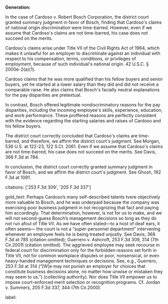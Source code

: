 **Generation:**



In the case of Cardoso v. Robert Bosch Corporation, the district court granted summary judgment in favor of Bosch, finding that Cardoso's claims of national origin discrimination were time-barred. However, even if we assume that Cardoso's claims are not time-barred, his case does not succeed on the merits.

Cardoso's claims arise under Title VII of the Civil Rights Act of 1964, which makes it unlawful for an employer to discriminate against an individual with respect to his compensation, terms, conditions, or privileges of employment, because of such individual's national origin. 42 U.S.C. § 2000e-2(a)(1).

Cardoso claims that he was more qualified than his fellow buyers and senior buyers, yet he started at a lower salary than they did and did not receive a comparable raise. He also claims that Bosch's facially neutral explanations for the pay disparities are pretextual.

In contrast, Bosch offered legitimate nondiscriminatory reasons for the pay disparities, including the incoming employee's skills, experience, education, and work performance. These proffered reasons are perfectly consistent with the evidence regarding the starting salaries and raises of Cardoso and his fellow buyers.

The district court correctly concluded that Cardoso's claims are time-barred, and therefore, we affirm the district court's judgment. See Morgan, 536 U.S. at 122-23, 122 S.Ct. 2061. Even if we assume that Cardoso's claims are not time-barred, his case does not succeed on the merits. See Davis, 368 F.3d at 784.

In conclusion, the district court correctly granted summary judgment in favor of Bosch, and we affirm the district court's judgment. See Ghosh, 192 F.3d at 1091.



citations: ['253 F.3d 309', '205 F.3d 337']

gold_text: Perhaps Cardoso’s many self-described talents tvere objectively more valuable to Bosch, and he was underpaid because the company was exercising poor business judgment in not recognizing that fact and paying him accordingly. That determination, however, is not for us to make, and we will not second-guess Bosch’s management decisions so long as they do not run afoul of Title VII. As we have often stated—to a host of deaf ears, it often seems— the court is not a “super-personnel department” intervening whenever an employee feels he is being treated unjustly. See Davis, 368 F.3d at 785 (citation omitted); Guerrero v. Ashcroft, 253 F.3d 309, 314 (7th Cir.2001) (citation omitted). The aggrieved employee may seek recourse in federal court for discrimination only for the forbidden reasons set forth in Title VII, not for common workplace disputes or poor, nonsensical, or even heavy-handed management techniques or decisions. See, e.g., Guerrero, 253 F.3d at 314 (“[W]e may not punish an employer for choices that constitute business decisions alone, no matter how unwise or mistaken they may seem to us.”) (collecting authority). Nor does Title VII empower us to impose court-enforced merit selection or recognition programs. Cf. Jordan v. Summers, 205 F.3d 337, 344 (7th Cir.2000).

label: 